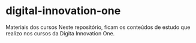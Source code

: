 # digital-innovation-one
Materiais dos cursos 
Neste repositório, ficam os conteúdos de estudo que realizo nos cursos da Digita Innovation One.
